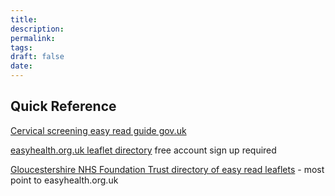 ```yaml
---
title:
description: 
permalink: 
tags: 
draft: false
date:
---
```

## Quick Reference
[Cervical screening easy read guide gov.uk](https://www.gov.uk/government/publications/cervical-screening-easy-read-guide)

[easyhealth.org.uk leaflet directory](https://www.easyhealth.org.uk/pages/easy-read-health-leaflets-and-films)  free account sign up required

[Gloucestershire NHS Foundation Trust directory of easy read leaflets](https://www.ghc.nhs.uk/files/Easy%20Read%20Resources%20Locally%20and%20Nationlly0.pdf) - most point to easyhealth.org.uk